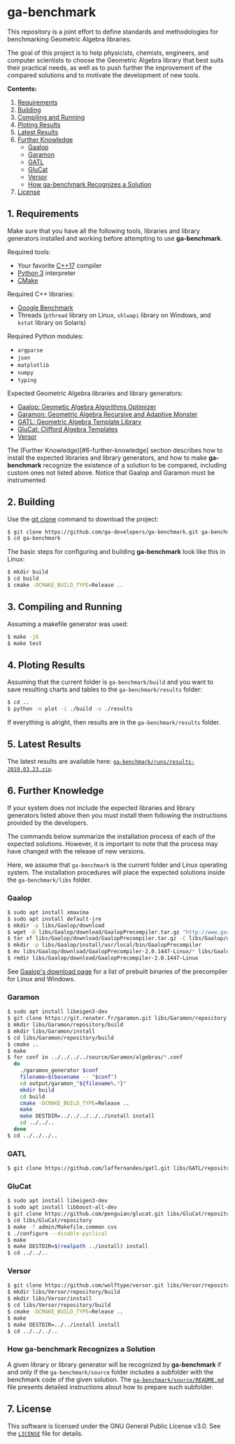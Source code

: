 # ga-benchmark
This repository is a joint effort to define standards and methodologies for benchmarking Geometric Algebra libraries.

The goal of this project is to help physicists, chemists, engineers, and computer scientists to choose the Geometric Algebra library that best suits their practical needs, as well as to push further the improvement of the compared solutions and to motivate the development of new tools.

**Contents:**

1. [Requirements](#1-requirements)
2. [Building](#2-building)
3. [Compiling and Running](#3-compiling-and-running)
4. [Ploting Results](#4-ploting-results)
5. [Latest Results](#5-latest-results)
6. [Further Knowledge](#6-further-knowledge)
   - [Gaalop](#gaalop)
   - [Garamon](#garamon)
   - [GATL](#gatl)
   - [GluCat](#glucat)
   - [Versor](#versor)
   - [How ga-benchmark Recognizes a Solution](#how-ga-benchmark-recognizes-a-solution)
7. [License](#7-license)


## 1. Requirements
Make sure that you have all the following tools, libraries and library generators installed and working before attempting to use **ga-benchmark**.

Required tools:
- Your favorite [C++17](https://en.wikipedia.org/wiki/C%2B%2B17) compiler
- [Python 3](https://www.python.org) interpreter
- [CMake](https://cmake.org)

Required C++ libraries:
- [Google Benchmark](https://github.com/google/benchmark)
- Threads (`pthread` library on Linux, `shlwapi` library on Windows, and `kstat` library on Solaris)

Required Python modules:
- `argparse`
- `json`
- `matplotlib`
- `numpy`
- `typing`

Expected Geometric Algebra libraries and library generators:
- [Gaalop: Geometic Algebra Algorithms Optimizer](http://www.gaalop.de)
- [Garamon: Geometric Algebra Recursive and Adaptive Monster](https://sourcesup.renater.fr/scm/?group_id=4044)
- [GATL: Geometric Algebra Template Library](https://github.com/laffernandes/gatl)
- [GluCat: Clifford Algebra Templates](https://github.com/penguian/glucat)
- [Versor](http://versor.mat.ucsb.edu)

The (Further Knowledge)[#6-further-knowledge] section describes how to install the expected libraries and library generators, and how to make **ga-benchmark** recognize the existence of a solution to be compared, including custom ones not listed above. Notice that Gaalop and Garamon must be instrumented 


## 2. Building
Use the [git clone](https://git-scm.com/docs/git-clone) command to download the project:
```bash
$ git clone https://github.com/ga-developers/ga-benchmark.git ga-benchmark
$ cd ga-benchmark
```

The basic steps for configuring and building **ga-benchmark** look like this in Linux:
```bash
$ mkdir build
$ cd build
$ cmake -DCMAKE_BUILD_TYPE=Release ..
```

## 3. Compiling and Running
Assuming a makefile generator was used:
```bash
$ make -j8
$ make test
```

## 4. Ploting Results
Assuming that the current folder is `ga-benchmark/build` and you want to save resulting charts and tables to the `ga-benchmark/results` folder:
```bash
$ cd ..
$ python -m plot -i ./build -o ./results
```

If everything is alright, then results are in the `ga-benchmark/results` folder.


## 5. Latest Results
The latest results are available here: [`ga-benchmark/runs/results-2019.03.23.zip`](runs/results-2019.03.23.zip). 


## 6. Further Knowledge
If your system does not include the expected libraries and library generators listed above then you must install them following the instructions provided by the developers.

The commands below summarize the installation process of each of the expected solutions. However, it is important to note that the process may have changed with the release of new versions.

Here, we assume that `ga-benchmark` is the current folder and Linux operating system. The installation procedures will place the expected solutions inside the `ga-benchmark/libs` folder.

### Gaalop
```bash
$ sudo apt install xmaxima
$ sudo apt install default-jre
$ mkdir -p libs/Gaalop/download
$ wget -O libs/Gaalop/download/GaalopPrecompiler.tar.gz "http://www.gaalop.de/wp-content/uploads/x86-64/GaalopPrecompiler-2.0.1447-Linux.tar.gz"
$ tar xf libs/Gaalop/download/GaalopPrecompiler.tar.gz -C libs/Gaalop/download
$ mkdir -p libs/Gaalop/install/usr/local/bin/GaalopPrecompiler
$ mv libs/Gaalop/download/GaalopPrecompiler-2.0.1447-Linux/* libs/Gaalop/install/usr/local/bin/GaalopPrecompiler
$ rmdir libs/Gaalop/download/GaalopPrecompiler-2.0.1447-Linux
```

See [Gaalop's download page](http://www.gaalop.de/download/) for a list of prebuilt binaries of the precompiler for Linux and Windows.

### Garamon
```bash
$ sudo apt install libeigen3-dev
$ git clone https://git.renater.fr/garamon.git libs/Garamon/repository
$ mkdir libs/Garamon/repository/build
$ mkdir libs/Garamon/install
$ cd libs/Garamon/repository/build
$ cmake ..
$ make
$ for conf in ../../../../source/Garamon/algebras/*.conf
  do
    ./garamon_generator $conf
    filename=$(basename -- "$conf")
    cd output/garamon_"${filename%.*}"
    mkdir build
    cd build
    cmake -DCMAKE_BUILD_TYPE=Release ..
    make
    make DESTDIR=../../../../../install install
    cd ../../..
  done
$ cd ../../../..
```

### GATL
```bash
$ git clone https://github.com/laffernandes/gatl.git libs/GATL/repository
```

### GluCat
```bash
$ sudo apt install libeigen3-dev
$ sudo apt install libboost-all-dev
$ git clone https://github.com/penguian/glucat.git libs/GluCat/repository
$ cd libs/GluCat/repository
$ make -f admin/Makefile.common cvs
$ ./configure --disable-pyclical
$ make
$ make DESTDIR=$(realpath ../install) install
$ cd ../../..
```

### Versor
```bash
$ git clone https://github.com/wolftype/versor.git libs/Versor/repository
$ mkdir libs/Versor/repository/build
$ mkdir libs/Versor/install
$ cd libs/Versor/repository/build
$ cmake -DCMAKE_BUILD_TYPE=Release ..
$ make
$ make DESTDIR=../../install install
$ cd ../../../..
```

### How **ga-benchmark** Recognizes a Solution
A given library or library generator will be recognized by **ga-benchmark** if and only if the `ga-benchmark/source` folder includes a subfolder with the benchmark code of the given solution. The [`ga-benchmark/source/README.md`](source/README.md) file presents detailed instructions about how to prepare such subfolder.


## 7. License
This software is licensed under the GNU General Public License v3.0. See the [`LICENSE`](LICENSE) file for details.
